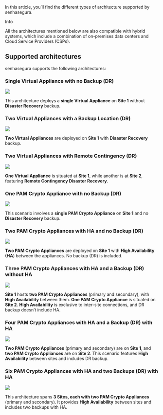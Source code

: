 In this article, you’ll find the different types of architecture supported by senhasegura. 

Info

All the architectures mentioned below are also compatible with hybrid systems, which include a combination of on\-premises data centers and Cloud Service Providers (CSPs).

## Supported architectures

senhasegura supports the following architectures:

### Single Virtual Appliance with no Backup (DR)

![](https://lh7-us.googleusercontent.com/PhOj3NS78G5Tb49WtxnV-ZcFifCDOkZn0Pd2pM5FmM4HTNeEgAwQJHSTpUjtaMJEsIYUZVFsLlD_zL39mLyjA21lg_zlBwx8P2fsdBkL_TgZE-TtEWCwraPpMOKcLfiWg00b5Y9McVClRvz_wZ8O05E)  


This architecture deploys a **single Virtual Appliance** on **Site 1** without **Disaster Recovery** backup.

### Two Virtual Appliances with a Backup Location (DR)

![](https://lh7-us.googleusercontent.com/3pYUonA5u2PWPiyQyO3NhIOf4o2Ga2NQrVHl8idi3ax9NeNCx9jGokGBFJVqVaxscEdc4ivkRZP6KQO6Ve1Lf6DZMN17EZpYn8kjzbvjOcbAL21YCqp4-SE_pZdSwwoUZnm4A7vApSP-oLmY53a62MI)  


**Two Virtual Appliances** are deployed on **Site 1** with **Disaster Recovery** backup.

### Two Virtual Appliances with Remote Contingency (DR)

![](https://lh7-us.googleusercontent.com/1_nzjtSsSmuHz1Xh6M_e2L0sYd4ha4GDHPbM6R1JIMqH4WOoM2VS6uowyGy4L-2III0E6niMfelTBfqc5SIxJvOM8OwYhKYddx2ZeFfuaMawc6eVoxq-Gc26e7gMMpNdUBjGqIFs3OOWTFtVbotKt4w)  


**One Virtual Appliance** is situated at **Site 1**, while another is at **Site 2**, featuring **Remote Contingency Disaster Recovery**.

### One PAM Crypto Appliance with no Backup (DR)

![](https://lh7-us.googleusercontent.com/PhOj3NS78G5Tb49WtxnV-ZcFifCDOkZn0Pd2pM5FmM4HTNeEgAwQJHSTpUjtaMJEsIYUZVFsLlD_zL39mLyjA21lg_zlBwx8P2fsdBkL_TgZE-TtEWCwraPpMOKcLfiWg00b5Y9McVClRvz_wZ8O05E)  


This scenario involves a **single PAM Crypto Appliance** on **Site 1** and no **Disaster Recovery** backup.

### Two PAM Crypto Appliances with HA and no Backup (DR)

![](https://lh7-us.googleusercontent.com/AG5WPxOpTEzBiaXNQtIImO_y0DpdQtGzhSvKaVjquBo07U-MMiifowhAq4sY8M2EanvWeKap2BbHHzhDd_1e_KYno5gsDSD_ux4hid7NnxHY9JWnn7isNC2klC80Y9C7Lb3v_N3veWgwOCruFyerFU4)

**Two PAM Crypto Appliances** are deployed on **Site 1** with **High Availability (HA**) between the appliances. No backup (DR) is included.

### Three PAM Crypto Appliances with HA and a Backup (DR) without HA

![](https://lh7-us.googleusercontent.com/WnjnFqgwRV6SZINcPW4udMCBg85SaWe4m80fiKBZAlwAek1dAeRbO6ztHNBnot3hbT9a5CgD1IdkPCsiy8BfdCl-lGPLY3cCUZ5JwHYzDJdStaq3wzlLKshrt0MCKvksegC5jj6yhuFgO_fUmqAFJ6k)  


**Site 1** hosts **two PAM Crypto Appliances** (primary and secondary), with **High Availability** between them. **One PAM Crypto Appliance** is situated on **Site 2**. **High Availability** is exclusive to inter\-site connections, and DR backup doesn’t include HA.

### Four PAM Crypto Appliances with HA and a Backup (DR) with HA

![](https://lh7-us.googleusercontent.com/tKQRk-tTrT_BVGWlYqGvddIqnI4Z99kw1kRgflvh4g9_Ge4pXa5DKXBEtuqI-BXV_JvhBHpORwSd14SJ22ATrFDCAHKNxaBgU6J0jil4245Ax74ZDlWhWLlz_0oUu8NcrPJmw9hb2KDkEfBIgnS8gEU)  


**Two PAM Crypto Appliances** (primary and secondary) are on **Site 1**, and **two PAM Crypto Appliances** are on **Site 2**. This scenario features **High Availability** between sites and includes DR backup.

### Six PAM Crypto Appliances with HA and two Backups (DR) with HA

![](https://lh7-us.googleusercontent.com/nMDCoeoerhaOvwLE5kBmdrpVgY7oszr2WFNtnNQan5v3loLmNuZbarDXLC37KNbIZctPPdChs_sOdmSC-ViKc0Kjk35Fs_BgNVpMvl51CmRAHPie-MSRkl-s4ADEO9V-ooPysCL3YqlnZdHKG1_tVpI)  


This architecture spans **3 Sites, each with two PAM Crypto Appliances** (primary and secondary). It provides **High Availability** between sites and includes two backups with HA.

  
